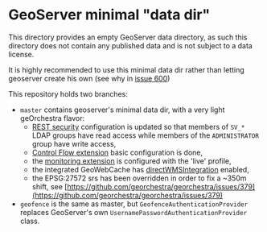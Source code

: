 GeoServer minimal "data dir"
============================

This directory provides an empty GeoServer data directory, as such this directory does not contain any published data and is not subject to a data license.

It is highly recommended to use this minimal data dir rather than letting geoserver create his own (see why in [issue 600](https://github.com/georchestra/georchestra/issues/600))

This repository holds two branches:
 - ```master``` contains geoserver's minimal data dir, with a very light geOrchestra flavor:
   - [REST security](http://docs.geoserver.org/2.3.2/user/security/rest.html) configuration is updated so that members of ```SV_*``` LDAP groups have read access while members of the ```ADMINISTRATOR``` group have write access,
   - [Control Flow extension](http://docs.geoserver.org/2.3.2/user/extensions/controlflow/index.html) basic configuration is done,
   - the [monitoring extension](http://docs.geoserver.org/2.3.2/user/extensions/monitoring/index.html) is configured with the 'live' profile,
   - the integrated GeoWebCache has [directWMSIntegration](http://docs.geoserver.org/2.3.2/user/geowebcache/using.html#direct-integration-with-geoserver-wms) enabled,
   - the EPSG:27572 srs has been overridden in order to fix a ~350m shift, see [https://github.com/georchestra/georchestra/issues/379](https://github.com/georchestra/georchestra/issues/379)
 - ```geofence``` is the same as master, but ```GeofenceAuthenticationProvider``` replaces GeoServer's own ```UsernamePasswordAuthenticationProvider``` class.
